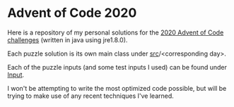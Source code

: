 # **Advent of Code 2020**

Here is a repository of my personal solutions for the [2020 Advent of Code challenges](https://adventofcode.com/2020) (written in java using jre1.8.0).

Each puzzle solution is its own main class under [src](src)\/\<corresponding day>.

Each of the puzzle inputs (and some test inputs I used) can be found under [Input](Input).

I won't be attempting to write the most optimized code possible, but will be trying to make use of any recent techniques I've learned.
